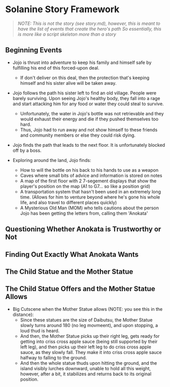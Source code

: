 # Solanine Story Framework

> *NOTE: This is not the story (see story.md), however, this is meant to have the list of events that create the hero's path*
> *So essentially, this is more like a script skeleton more than a story*



## Beginning Events

- Jojo is thrust into adventure to keep his family and himself safe by fulfilling his end of this forced-upon deal.
    - If don't deliver on this deal, then the protection that's keeping himself and his sister alive will be taken away.

- Jojo follows the path his sister left to find an old village. People were barely surviving. Upon seeing Jojo's healthy body, they fall into a rage and start attacking him for any food or water they could steal to survive. 
    - Unfortunately, the water in Jojo's bottle was not retrievable and they would exhaust their energy and die if they pushed themselves too hard.
    - Thus, Jojo had to run away and not show himself to these friends and community members or else they could risk dying.

- Jojo finds the path that leads to the next floor. It is unfortunately blocked off by a boss.

- Exploring around the land, Jojo finds:
    - How to will the bottle on his back to his hands to use as a weapon
    - Caves where small bits of advice and information is stored on notes
    - A map of the first floor with 2 7-segement displays that show the player's position on the map (A1 to G7... so like a position grid)
    - A transportation system that hasn't been used in an extremely long time. (Allows for him to venture beyond where he's gone his whole life, and also travel to different places quickly)
    - A Mysterious Old Man (MOM) who tells cautions about the person Jojo has been getting the letters from, calling them 'Anokata'



## Questioning Whether Anokata is Trustworthy or Not


## Finding Out Exactly What Anokata Wants


## The Child Statue and the Mother Statue


## The Child Statue Offers and the Mother Statue Allows

- Big Cutscene when the Mother Statue allows (NOTE: you see this in the distance):
    - Since these statues are the size of Daibutsu, the Mother Statue slowly turns around 180 (no leg movmeent), and upon stopping, a loud thud is heard.
    - And then, the Mother Statue picks up their right leg, gets ready for getting into criss cross apple sauce (being still supported by their left leg), and then picks up their left leg to do criss cross apple sauce, as they slowly fall. They make it into criss cross apple sauce halfway to falling to the ground.
    - And then the whole statue thuds upon hitting the ground, and the island visibly lurches downward, unable to hold all this weight, however, after a bit, it stabilizes and returns back to its original position.
